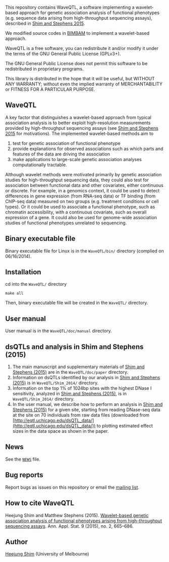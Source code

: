 
This repository contains WaveQTL, a software implementing a wavelet-based approach for genetic association analysis of functional phenotypes (e.g. sequence data arising from high-throughput sequencing assays), described in [Shim and Stephens 2015](https://github.com/heejungshim/WaveQTL/blob/master/doc/paper/Shim_2014.pdf).

We modified source codes in [BIMBAM](http://www.haplotype.org/bimbam.html) to implement a wavelet-based approach.

WaveQTL is a free software, you can redistribute it and/or modify it under
the terms of the GNU General Public License (GPLv3+).

The GNU General Public License does not permit this software to be
redistributed in proprietary programs.

This library is distributed in the hope that it will be useful, but
WITHOUT ANY WARRANTY; without even the implied warranty of
MERCHANTABILITY or FITNESS FOR A PARTICULAR PURPOSE.

## WaveQTL

A key factor that distinguishes a wavelet-based approach from typical association analysis is to better exploit high-resolution measurements provided by high-throughput sequencing assays (see [Shim and Stephens 2015](https://github.com/heejungshim/WaveQTL/blob/master/doc/paper/Shim_2014.pdf) for motivations). The implemented wavelet-based methods aim to  

1. test for genetic association of functional phenotype
2. provide explanations for observed associations such as which parts and features of the data are driving the association
3. make applications to large-scale genetic association analyses computationally tractable.

Although wavelet methods were motivated primarily by genetic association studies for high-throughput sequencing data, they could also test for association between functional data and
other covariates, either continuous or discrete. For example, in a genomics context, it could be used to detect differences in gene expression (from RNA-seq data) or TF binding (from ChIP-seq data) measured on two groups (e.g. treatment conditions or cell types). Or it could be used to associate a functional phenotype, such as chromatin accessibility, with a continuous covariate, such as overall expression of a gene. It could also be used for genome-wide association studies of functional phenotypes unrelated to sequencing.
 
## Binary executable file

Binary executable file for Linux is in the `WaveQTL/bin/` directory (complied on 06/16/2014).

## Installation

cd into the `WaveQTL/` directory

    make all

Then, binary executable file will be created in the `WaveQTL/` directory.

## User manual 

User manual is in the `WaveQTL/doc/manual` directory.

## dsQTLs and analysis in Shim and Stephens (2015)

1. The main manuscript and supplementary materials of [Shim and Stephens (2015)](https://github.com/heejungshim/WaveQTL/blob/master/doc/paper/Shim_2014.pdf) are in the `WaveQTL/doc/paper` directory.
2. Information on dsQTLs identified by our analysis in [Shim and Stephens (2015)](https://github.com/heejungshim/WaveQTL/blob/master/doc/paper/Shim_2014.pdf) is in `WaveQTL/Shim_2014/` directory.
3. Information on the top 1% of 1024bp sites with the highest DNase I sensitivity, analyzed in [Shim and Stephens (2015)](https://github.com/heejungshim/WaveQTL/blob/master/doc/paper/Shim_2014.pdf), is in `WaveQTL/Shim_2014/` directory.
4. In the user manual, we describe how to perform an analysis in [Shim and Stephens (2015)](https://github.com/heejungshim/WaveQTL/blob/master/doc/paper/Shim_2014.pdf) for a given site, starting from reading DNase-seq data at the site on 70 individuals from raw data files (downloaded from [http://eqtl.uchicago.edu/dsQTL_data/](http://eqtl.uchicago.edu/dsQTL_data/)) to plotting estimated effect sizes in the data space as shown in the paper. 

## News

See the [`NEWS`](https://github.com/heejungshim/WaveQTL/blob/master/NEWS) file.

## Bug reports

Report bugs as issues on this repository or email the [mailing list](https://groups.google.com/forum/?hl=en#!forum/waveqtlusers).

## How to cite WaveQTL

Heejung Shim and Matthew Stephens (2015). [Wavelet-based genetic association analysis of functional phenotypes arising from high-throughput sequencing assays](https://github.com/heejungshim/WaveQTL/blob/master/doc/paper/Shim_2014.pdf). Ann. Appl. Stat. 9 (2015), no. 2, 665–686. 

## Author

[Heejung Shim](https://github.com/heejungshim) (University of Melbourne)
